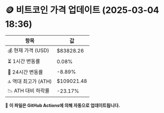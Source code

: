 # 🪙 비트코인 가격 업데이트 (2025-03-04 18:36)

| 항목                | 값 |
|--------------------|----------------|
| 💰 현재 가격 (USD) | $83828.26 |
| ⏳ 1시간 변동률    | 0.08% |
| 📆 24시간 변동률   | -8.89% |
| 🔝 역대 최고가 (ATH) | $109021.48 |
| 📉 ATH 대비 하락률 | -23.17% |

🔄 **이 파일은 GitHub Actions에 의해 자동으로 업데이트됩니다.**
